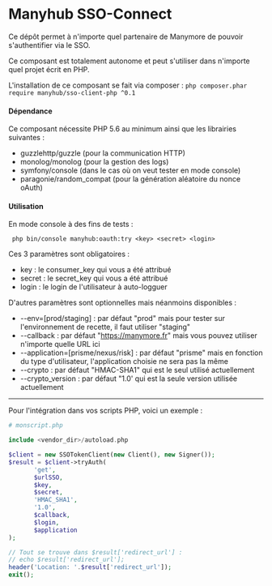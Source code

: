 # Manyhub SSO-Connect 

Ce dépôt permet à n'importe quel partenaire de Manymore de pouvoir s'authentifier via le SSO.

Ce composant est totalement autonome et peut s'utiliser dans n'importe quel projet écrit en PHP.

L'installation de ce composant se fait via composer :
 `` php composer.phar require manyhub/sso-client-php ^0.1 ``
 
#### Dépendance

Ce composant nécessite PHP 5.6 au minimum ainsi que les librairies suivantes :
 - guzzlehttp/guzzle (pour la communication HTTP)
 - monolog/monolog (pour la gestion des logs)
 - symfony/console (dans le cas où on veut tester en mode console)
 - paragonie/random_compat (pour la génération aléatoire du nonce oAuth)
  
#### Utilisation 

En mode console à des fins de tests :

`` php bin/console manyhub:oauth:try <key> <secret> <login>``

Ces 3 paramètres sont obligatoires :
 - key : le consumer_key qui vous a été attribué
 - secret : le secret_key qui vous a été attribué
 - login : le login de l'utilisateur à auto-logguer
 
 
D'autres paramètres sont optionnelles mais néanmoins disponibles :
 * --env=[prod/staging] : par défaut "prod" mais pour tester sur l'environnement de recette, il faut utiliser "staging"
 * --callback : par défaut "https://manymore.fr" mais vous pouvez utiliser n'importe quelle URL ici
 * --application=[prisme/nexus/risk] : par défaut "prisme" mais en fonction du type d'utilisateur, l'application choisie ne sera pas la même
 * --crypto : par défaut "HMAC-SHA1" qui est le seul utilisé actuellement
 * --crypto_version : par défaut "1.0' qui est la seule version utilisée actuellement
 
-------------

Pour l'intégration dans vos scripts PHP, voici un exemple :
```php
# monscript.php

include <vendor_dir>/autoload.php

$client = new SSOTokenClient(new Client(), new Signer());
$result = $client->tryAuth(
       'get',
       $urlSSO,
       $key,
       $secret,
       'HMAC_SHA1',
       '1.0',
       $callback,
       $login,
       $application
);

// Tout se trouve dans $result['redirect_url'] :
// echo $result['redirect_url'];
header('Location: '.$result['redirect_url']);
exit();

```

